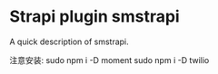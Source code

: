 # Strapi plugin smstrapi

A quick description of smstrapi.


注意安装:
sudo npm i -D moment
sudo npm i -D twilio
